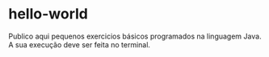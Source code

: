 # hello-world

Publico aqui pequenos exercicios básicos programados na linguagem Java.
A sua execução deve ser feita no terminal.
